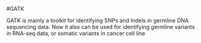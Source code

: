 #GATK

GATK is mainly a toolkit for identifying SNPs and Indels in germline DNA sequencing data.
Now it also can be used for identifying germline variants in RNA-seq data, or somatic variants in cancer cell line